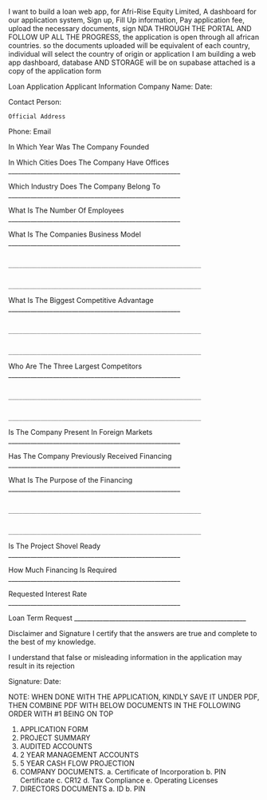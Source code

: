 I want to build a loan web app, for Afri-Rise Equity Limited, A dashboard for our application system, Sign up, Fill Up information, Pay application fee, upload the necessary documents, sign NDA THROUGH THE PORTAL AND FOLLOW UP ALL THE PROGRESS, the application is open through all african countries. so the documents uploaded will be equivalent of each country, individual will select the country of origin or application I am building a web app dashboard, database AND STORAGE will be on supabase attached is a copy of the application form


Loan Application
Applicant Information
Company Name:				Date:	
					

Contact Person:		
		

			
	Official Address		

Phone:		Email	


In Which Year Was The Company Founded	



In Which Cities Does The Company Have Offices	______________________________________________________


Which Industry Does The Company Belong To	______________________________________________________


What Is The Number Of Employees		______________________________________________________


What Is The Companies Business Model		______________________________________________________
			
						______________________________________________________

						______________________________________________________

What Is The Biggest Competitive Advantage	______________________________________________________

						______________________________________________________

						______________________________________________________

Who Are The Three Largest Competitors		______________________________________________________

						______________________________________________________

						______________________________________________________

Is The Company Present In Foreign Markets	______________________________________________________


Has The Company Previously Received Financing	______________________________________________________

What Is The Purpose of the Financing		______________________________________________________

						______________________________________________________

						______________________________________________________

Is The Project Shovel Ready			______________________________________________________

How Much Financing Is Required			______________________________________________________

Requested Interest Rate				______________________________________________________

Loan Term Request				______________________________________________________


Disclaimer and Signature
I certify that the answers are true and complete to the best of my knowledge. 

I understand that false or misleading information in the application  may result in its rejection

Signature:		Date:	



NOTE: WHEN DONE WITH THE APPLICATION, KINDLY SAVE IT UNDER PDF, THEN COMBINE PDF WITH BELOW DOCUMENTS IN THE FOLLOWING ORDER WITH #1 BEING ON TOP

1.	APPLICATION FORM
2.	PROJECT SUMMARY
3.	AUDITED ACCOUNTS
4.	2 YEAR MANAGEMENT ACCOUNTS
5.	5 YEAR CASH FLOW PROJECTION
6.	COMPANY DOCUMENTS.
a.	Certificate of Incorporation
b.	PIN Certificate
c.	CR12
d.	Tax Compliance
e.	Operating Licenses
7.	DIRECTORS DOCUMENTS
a.	ID
b.	PIN
